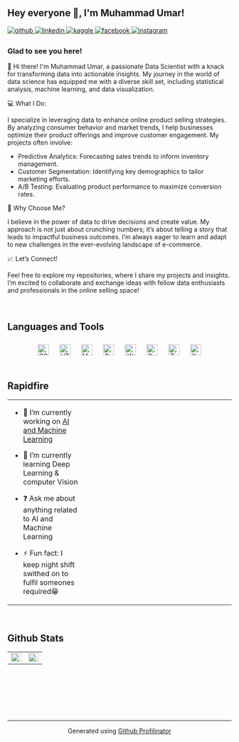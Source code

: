 ## Hey everyone 👋, I'm Muhammad Umar!  
  

<a href="https://github.com/Muhammad-Umar-7/Muhammad-Umar" target="_blank">
<img src=https://img.shields.io/badge/github-%2324292e.svg?&style=for-the-badge&logo=github&logoColor=white alt=github style="margin-bottom: 5px;" />
</a>
<a href="https://linkedin.com/in/Muhammad Umar" target="_blank">
<img src=https://img.shields.io/badge/linkedin-%231E77B5.svg?&style=for-the-badge&logo=linkedin&logoColor=white alt=linkedin style="margin-bottom: 5px;" />
</a>
<a href="https://www.kaggle.com/Astorie-Bacha" target="_blank">
<img src=https://img.shields.io/badge/kaggle-%2344BAE8.svg?&style=for-the-badge&logo=kaggle&logoColor=white alt=kaggle style="margin-bottom: 5px;" />
</a>
<a href="https://www.facebook.com/Muhammad Umar Usmani" target="_blank">
<img src=https://img.shields.io/badge/facebook-%232E87FB.svg?&style=for-the-badge&logo=facebook&logoColor=white alt=facebook style="margin-bottom: 5px;" />
</a>
<a href="https://instagram.com/Osmanis_here" target="_blank">
<img src=https://img.shields.io/badge/instagram-%23000000.svg?&style=for-the-badge&logo=instagram&logoColor=white alt=instagram style="margin-bottom: 5px;" />
</a>  
  



### Glad to see you here!  

👋 Hi there! I'm Muhammad Umar, a passionate Data Scientist with a knack for transforming data into actionable insights. My journey in the world of data science has equipped me with a diverse skill set, including statistical analysis, machine learning, and data visualization.

💻 What I Do:

   I specialize in leveraging data to enhance online product selling strategies. By analyzing consumer behavior and market trends, I help businesses optimize their product offerings and improve customer engagement. My projects often involve:

- Predictive Analytics: Forecasting sales trends to inform inventory management.
- Customer Segmentation: Identifying key demographics to tailor marketing efforts.
- A/B Testing: Evaluating product performance to maximize conversion rates.

🌟 Why Choose Me?

   I believe in the power of data to drive decisions and create value. My approach is not just about crunching numbers; it’s about telling a story that leads to impactful business outcomes. I’m always eager to learn and adapt to new challenges in the ever-evolving landscape of e-commerce.

📈 Let’s Connect!

Feel free to explore my repositories, where I share my projects and insights. I’m excited to collaborate and exchange ideas with fellow data enthusiasts and professionals in the online selling space!  
  

<br/>  


## Languages and Tools  
<div align="center">  
<a href="https://www.w3schools.com/css/" target="_blank"><img style="margin: 10px" src="https://profilinator.rishav.dev/skills-assets/css3-original-wordmark.svg" alt="CSS3" height="25" /></a>  
<a href="https://en.wikipedia.org/wiki/HTML5" target="_blank"><img style="margin: 10px" src="https://profilinator.rishav.dev/skills-assets/html5-original-wordmark.svg" alt="HTML5" height="25" /></a>  
<a href="https://www.mysql.com/" target="_blank"><img style="margin: 10px" src="https://profilinator.rishav.dev/skills-assets/mysql-original-wordmark.svg" alt="MySQL" height="25" /></a>  
<a href="https://www.python.org/" target="_blank"><img style="margin: 10px" src="https://profilinator.rishav.dev/skills-assets/python-original.svg" alt="Python" height="25" /></a>  
<a href="https://wordpress.com/" target="_blank"><img style="margin: 10px" src="https://profilinator.rishav.dev/skills-assets/wordpress.png" alt="WordPress" height="25" /></a>  
<a href="https://opencv.org/" target="_blank"><img style="margin: 10px" src="https://profilinator.rishav.dev/skills-assets/opencv-icon.svg" alt="OpenCV" height="25" /></a>  
<a href="https://www.tableau.com/" target="_blank"><img style="margin: 10px" src="https://profilinator.rishav.dev/skills-assets/tableau.svg" alt="Tableau" height="25" /></a>  
<a href="https://keras.io/" target="_blank"><img style="margin: 10px" src="https://profilinator.rishav.dev/skills-assets/keras.png" alt="Keras" height="25" /></a>  
</div>  

<br/>  


## Rapidfire  
<table><tr><td valign="top" width="33%">

- 🔭 I’m currently working on [AI and Machine Learning](https://github.com/Muhammad-Umar-7/Muhammad-Um)  
  

- 🌱 I’m currently learning Deep  Learning & computer Vision  
  

- ❓ Ask me about anything related to AI and Machine Learning   
  

- ⚡ Fun fact: I keep night shift swithed on to fulfil someones required😁  


</td><td valign="top" width="33%">



</td><td valign="top" width="33%">



</td></tr></table>  

<br/>  


## Github Stats  
<table><tr><td valign="top" width="50%">

<img src="https://github-readme-stats.vercel.app/api?username=Muhammad-Umar&show_icons=true&count_private=true&hide_border=true" align="left" style="width: 100%" />

</td><td valign="top" width="50%">

<img src="https://github-readme-stats.vercel.app/api/top-langs/?username=Muhammad-Umar&hide_border=true&layout=compact" align="left" style="width: 100%" />

</td></tr></table>  

<br/>  

  

<br/>  

  

<br/>  

![]()  

<br />

----
<div align="center">Generated using <a href="https://profilinator.rishav.dev/" target="_blank">Github Profilinator</a></div>
